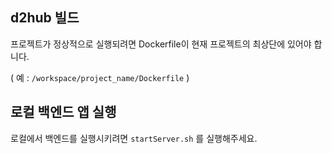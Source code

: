 ## d2hub 빌드
프로젝트가 정상적으로 실행되려면 Dockerfile이 현재 프로젝트의 최상단에 있어야 합니다.

( 예 : `/workspace/project_name/Dockerfile` )

## 로컬 백엔드 앱 실행
로컬에서 백엔드를 실행시키려면 `startServer.sh` 를 실행해주세요.
